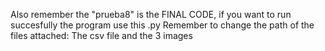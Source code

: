 Also remember the "prueba8" is the FINAL CODE, if you want to run succesfully the program use this .py
Remember to change the path of the files attached:
The csv file and the 3 images
